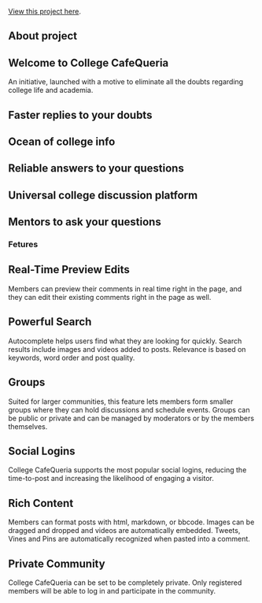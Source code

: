  [View this project here](https://minor.mukulrai.in/).

## About project
## Welcome to College CafeQueria
An initiative, launched with a motive to eliminate all the doubts regarding college life and academia.

## Faster replies to your doubts

## Ocean of college info

## Reliable answers to your questions

## Universal college discussion platform

## Mentors to ask your questions

### Fetures

## Real-Time Preview Edits
Members can preview their comments in real time right in the page, and they can edit their existing comments right in the page as well.


## Powerful Search
Autocomplete helps users find what they are looking for quickly. Search results include images and videos added to posts. Relevance is based on keywords, word order and post quality.


## Groups
Suited for larger communities, this feature lets members form smaller groups where they can hold discussions and schedule events. Groups can be public or private and can be managed by moderators or by the members themselves.


## Social Logins
College CafeQueria supports the most popular social logins, reducing the time-to-post and increasing the likelihood of engaging a visitor.


## Rich Content
Members can format posts with html, markdown, or bbcode. Images can be dragged and dropped and videos are automatically embedded. Tweets, Vines and Pins are automatically recognized when pasted into a comment.


## Private Community
College CafeQueria can be set to be completely private. Only registered members will be able to log in and participate in the community.
